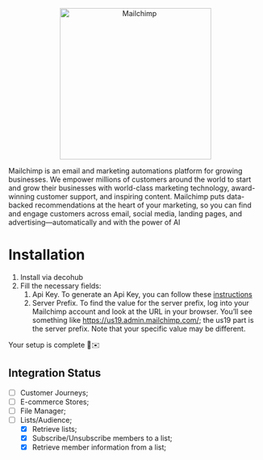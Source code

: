 <p align="center">
  <img align="center" src="https://1000logos.net/wp-content/uploads/2023/04/Mailchimp-logo.png" alt="Mailchimp" width="300px" />
</p>

Mailchimp is an email and marketing automations platform for growing businesses. We empower millions of customers around the world to start and grow their businesses with world-class marketing technology, award-winning customer support, and inspiring content. Mailchimp puts data-backed recommendations at the heart of your marketing, so you can find and engage customers across email, social media, landing pages, and advertising—automatically and with the power of AI

# Installation

1. Install via decohub
2. Fill the necessary fields:
    1. Api Key. To generate an Api Key, you can follow these [instructions](https://mailchimp.com/developer/marketing/guides/quick-start/#generate-your-api-key)
    2. Server Prefix. To find the value for the server prefix, log into your Mailchimp account and look at the URL in your browser. You’ll see something like <https://us19.admin.mailchimp.com/>; the us19 part is the server prefix. Note that your specific value may be different.

Your setup is complete 🥳✉️

## Integration Status

- [ ] Customer Journeys;
- [ ] E-commerce Stores;
- [ ] File Manager;
- [ ] Lists/Audience;
  - [x] Retrieve lists;
  - [x] Subscribe/Unsubscribe members to a list;
  - [x] Retrieve member information from a list;
